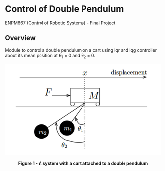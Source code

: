 # Control of Double Pendulum

ENPM667 (Control of Robotic Systems) - Final Project

## Overview

Module to control a double pendulum on a cart using lqr and lqg controller about its mean position at θ<sub>1</sub> = 0 and θ<sub>2</sub> = 0.

<p align="center">
  <img src="https://github.com/urastogi885/control-of-double-pendulum/blob/master/system.PNG">
</p>
<p align="center">
  <b>Figure 1 - A system with a cart attached to a double pendulum</b>
</p>
